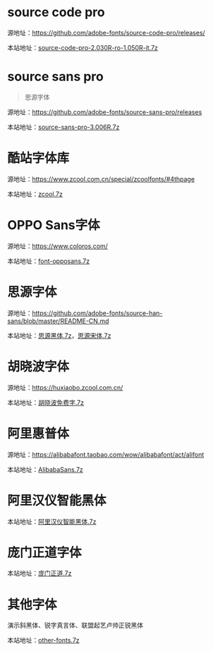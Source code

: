 # source code pro

源地址：https://github.com/adobe-fonts/source-code-pro/releases/

本站地址：[source-code-pro-2.030R-ro-1.050R-it.7z](https://cdn.jsdelivr.net/gh/woodwhales/woodwhales-fonts@source-code-pro/source-code-pro-2.030R-ro-1.050R-it.7z)

# source sans pro

> 思源字体

源地址：https://github.com/adobe-fonts/source-sans-pro/releases

本站地址：[source-sans-pro-3.006R.7z](https://cdn.jsdelivr.net/gh/woodwhales/woodwhales-fonts@source-sans-pro-1/source-sans-pro-3.006R.7z)

# 酷站字体库

源地址：https://www.zcool.com.cn/special/zcoolfonts/#4thpage

本站地址：[zcool.7z](https://cdn.jsdelivr.net/gh/woodwhales/woodwhales-fonts@zcool/zcool.7z)

# OPPO Sans字体

源地址：https://www.coloros.com/

本站地址：[font-opposans.7z](https://cdn.jsdelivr.net/gh/woodwhales/woodwhales-fonts@opposans/font-opposans.7z)

# 思源字体

源地址：https://github.com/adobe-fonts/source-han-sans/blob/master/README-CN.md

本站地址：[思源黑体.7z](https://cdn.jsdelivr.net/gh/woodwhales/woodwhales-fonts@source-han-sans-Hei/%E6%80%9D%E6%BA%90%E9%BB%91%E4%BD%93.7z)，[思源宋体.7z](https://cdn.jsdelivr.net/gh/woodwhales/woodwhales-fonts@source-han-sans-Song/%E6%80%9D%E6%BA%90%E5%AE%8B%E4%BD%93.7z)

# 胡晓波字体

源地址：https://huxiaobo.zcool.com.cn/

本站地址：[胡晓波免费字.7z](https://cdn.jsdelivr.net/gh/woodwhales/woodwhales-fonts@huxiaobo/%E8%83%A1%E6%99%93%E6%B3%A2%E5%85%8D%E8%B4%B9%E5%AD%97.7z)

# 阿里惠普体

源地址：https://alibabafont.taobao.com/wow/alibabafont/act/alifont

本站地址：[AlibabaSans.7z](https://cdn.jsdelivr.net/gh/woodwhales/woodwhales-fonts@AlibabaSans/AlibabaSans.7z)

# 阿里汉仪智能黑体

本站地址：[阿里汉仪智能黑体.7z](https://cdn.jsdelivr.net/gh/woodwhales/woodwhales-fonts@AlibabaHanYi/%E9%98%BF%E9%87%8C%E6%B1%89%E4%BB%AA%E6%99%BA%E8%83%BD%E9%BB%91%E4%BD%93.7z)

# 庞门正道字体

本站地址：[庞门正道.7z](https://cdn.jsdelivr.net/gh/woodwhales/woodwhales-fonts@pang/%E5%BA%9E%E9%97%A8%E6%AD%A3%E9%81%93.7z)

# 其他字体

演示斜黑体、锐字真言体、联盟起艺卢帅正锐黑体

本站地址：[other-fonts.7z](https://cdn.jsdelivr.net/gh/woodwhales/woodwhales-fonts@other-fonts/other-fonts.7z)

